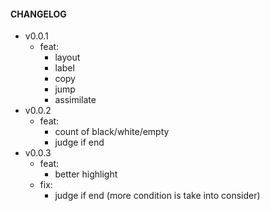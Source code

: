 #### CHANGELOG
- v0.0.1  
  - feat:  
    - layout
    - label
    - copy
    - jump
    - assimilate  
- v0.0.2
  - feat:  
    - count of black/white/empty  
    - judge if end  
- v0.0.3  
  - feat:  
    - better highlight  
  - fix:  
    - judge if end (more condition is take into consider)